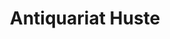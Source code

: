 ---
title: "Antiquariat Huste"
url: /bad-neuenahr-ahrweiler/antiquariat-huste/
shop: Antiquitäten
---